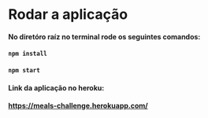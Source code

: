 <body>
  <div>
    <h1>Rodar a aplicação</h1>
    <h4>No diretóro raíz no terminal rode os seguintes comandos:</h4>
    <h4> <code>npm install</code></h4>
    <h4> <code>npm start</code></h4>
    <h4>Link da aplicação no heroku:</h4>
    <h4><a href="https://meals-challenge.herokuapp.com/">https://meals-challenge.herokuapp.com/</a></h4>
  </div>
</body>
